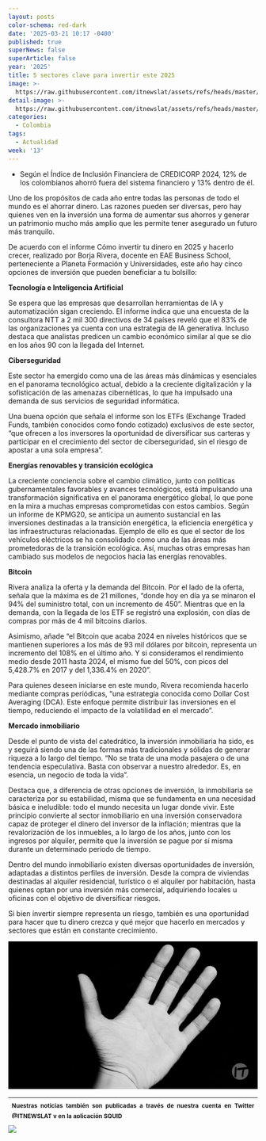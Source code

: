 ```yaml
---
layout: posts
color-schema: red-dark
date: '2025-03-21 10:17 -0400'
published: true
superNews: false
superArticle: false
year: '2025'
title: 5 sectores clave para invertir este 2025
image: >-
  https://raw.githubusercontent.com/itnewslat/assets/refs/heads/master/img/540x320/Cinco-p.jpg
detail-image: >-
  https://raw.githubusercontent.com/itnewslat/assets/refs/heads/master/img/1024x680/Cinco-g.jpg
categories:
  - Colombia
tags:
  - Actualidad
week: '13'
---
```

- Según el Índice de Inclusión Financiera de CREDICORP 2024, 12% de los colombianos ahorró fuera del sistema financiero y 13% dentro de él.

Uno de los propósitos de cada año entre todas las personas de todo el mundo es el ahorrar dinero. Las razones pueden ser diversas, pero hay quienes ven en la inversión una forma de aumentar sus ahorros y generar un patrimonio mucho más amplio que les permite tener asegurado un futuro más tranquilo.

De acuerdo con el informe Cómo invertir tu dinero en 2025 y hacerlo crecer, realizado por Borja Rivera, docente en EAE Business School, perteneciente a Planeta Formación y Universidades, este año hay cinco opciones de inversión que pueden beneficiar a tu bolsillo:

**Tecnología e Inteligencia Artificial**

Se espera que las empresas que desarrollan herramientas de IA y automatización sigan creciendo. El informe indica que una encuesta de la consultora NTT a 2 mil 300 directivos de 34 países reveló que el 83% de las organizaciones ya cuenta con una estrategia de IA generativa. Incluso destaca que analistas predicen un cambio económico similar al que se dio en los años 90 con la llegada del Internet.

**Ciberseguridad**

Este sector ha emergido como una de las áreas más dinámicas y esenciales en el panorama tecnológico actual, debido a la creciente digitalización y la sofisticación de las amenazas cibernéticas, lo que ha impulsado una demanda de sus servicios de seguridad informática. 

Una buena opción que señala el informe son los ETFs (Exchange Traded Funds, también conocidos como fondo cotizado) exclusivos de este sector, “que ofrecen a los inversores la oportunidad de diversificar sus carteras y participar en el crecimiento del sector de ciberseguridad, sin el riesgo de apostar a una sola empresa”.

**Energías renovables y transición ecológica**

La creciente conciencia sobre el cambio climático, junto con políticas gubernamentales favorables y avances tecnológicos, está impulsando una transformación significativa en el panorama energético global, lo que pone en la mira a muchas empresas comprometidas con estos cambios. Según un informe de KPMG20, se anticipa un aumento sustancial en las inversiones destinadas a la transición energética, la eficiencia energética y las infraestructuras relacionadas. Ejemplo de ello es que el sector de los vehículos eléctricos se ha consolidado como una de las áreas más prometedoras de la transición ecológica. Así, muchas otras empresas han cambiado sus modelos de negocios hacia las energías renovables.

**Bitcoin**

Rivera analiza la oferta y la demanda del Bitcoin. Por el lado de la oferta, señala que la máxima es de 21 millones, “donde hoy en día ya se minaron el 94% del suministro total, con un incremento de 450”. Mientras que en la demanda, con la llegada de los ETF se registró una explosión, con días de compras por más de 4 mil bitcoins diarios.

Asimismo, añade “el Bitcoin que acaba 2024 en niveles históricos que se mantienen superiores a los más de 93 mil dólares por bitcoin, representa un incremento del 108% en el último año. Y si consideramos el rendimiento medio desde 2011 hasta 2024, el mismo fue del 50%, con picos del 5,428.7% en 2017 y del 1,336.4% en 2020”.

Para quienes deseen iniciarse en este mundo, Rivera recomienda hacerlo mediante compras periódicas, “una estrategia conocida como Dollar Cost Averaging (DCA). Este enfoque permite distribuir las inversiones en el tiempo, reduciendo el impacto de la volatilidad en el mercado”.

**Mercado inmobiliario**

Desde el punto de vista del catedrático, la inversión inmobiliaria ha sido, es y seguirá siendo una de las formas más tradicionales y sólidas de generar riqueza a lo largo del tiempo. “No se trata de una moda pasajera o de una tendencia especulativa. Basta con observar a nuestro alrededor. Es, en esencia, un negocio de toda la vida”.

Destaca que, a diferencia de otras opciones de inversión, la inmobiliaria se caracteriza por su estabilidad, misma que se fundamenta en una necesidad básica e ineludible: todo el mundo necesita un lugar donde vivir. Este principio convierte al sector inmobiliario en una inversión conservadora capaz de proteger el dinero del inversor de la inflación; mientras que la revalorización de los inmuebles, a lo largo de los años, junto con los ingresos por alquiler, permite que la inversión se pague por sí misma durante un determinado periodo de tiempo.

Dentro del mundo inmobiliario existen diversas oportunidades de inversión, adaptadas a distintos perfiles de inversión. Desde la compra de viviendas destinadas al alquiler residencial, turístico o el alquiler por habitación, hasta quienes optan por una inversión más comercial, adquiriendo locales u oficinas con el objetivo de diversificar riesgos.

Si bien invertir siempre representa un riesgo, también es una oportunidad para hacer que tu dinero crezca y qué mejor que hacerlo en mercados y sectores que están en constante crecimiento.

![](https://raw.githubusercontent.com/itnewslat/assets/refs/heads/master/img/540x320/Cinco-p.jpg)

<table style="height: 42px;" width="569">
<tbody>
<tr>
<td style="text-align: justify;"><sub><strong>Nuestras noticias también son publicadas a través de nuestra cuenta en Twitter <a href="https://twitter.com/itnewslat?lang=es">@ITNEWSLAT</a> y en la aplicación <a href="https://squidapp.co/en/">SQUID</a></strong></sub></td>
</tr>
</tbody>
</table>

<img src="https://tracker.metricool.com/c3po.jpg?hash=56f88a41e39ab42c063cc51676587a04"/>